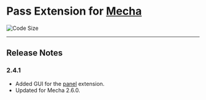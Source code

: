 Pass Extension for [Mecha](https://github.com/mecha-cms/mecha)
==============================================================

![Code Size](https://img.shields.io/github/languages/code-size/mecha-cms/x.pass?color=%23444&style=for-the-badge)

---

Release Notes
-------------

### 2.4.1

 - Added GUI for the [panel](https://github.com/mecha-cms/x.panel) extension.
 - Updated for Mecha 2.6.0.